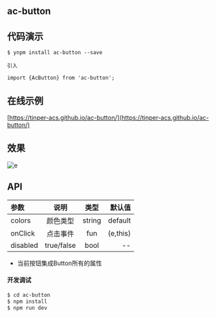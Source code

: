 ## ac-button


## 代码演示

```
$ ynpm install ac-button --save

引入

import {AcButton} from 'ac-button';

```

## 在线示例
 [https://tinper-acs.github.io/ac-button/](https://tinper-acs.github.io/ac-button/)

## 效果
![e](http://upload-images.jianshu.io/upload_images/8194969-2fa0cbb748b9aeca?imageMogr2/auto-orient/strip%7CimageView2/2/w/1240)
 

## API

|参数|说明|类型|默认值|
|:--|:---:|:--:|---:|
|colors|颜色类型|string|default|
|onClick|点击事件|fun|(e,this)|
|disabled|true/false| bool| --|

* 当前按钮集成Button所有的属性 
       

#### 开发调试

```sh
$ cd ac-button
$ npm install
$ npm run dev
```

